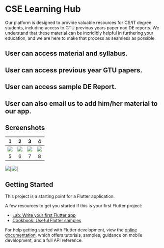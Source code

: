 # CSE Learning Hub
Our platform is designed to provide valuable resources for CS/IT degree students, including access to GTU previous years paper nad DE reports.
We understand that these material can be incridibly helpful in furthering your education, and we are here to make that process as seamless as possible.

## User can access material and syllabus.
## User can access previous year GTU papers.
## User can access sample DE Report.
## User can also email us to add him/her material to our app.



## Screenshots

1     |    2                |  3   |  4
:-------------------------:|:-------------------------:|:-------------------------:|:-------------------------:
![](https://user-images.githubusercontent.com/74703957/221352288-6a474faa-10c3-4eee-89f3-dcf6b6ff4887.jpg)|![](https://user-images.githubusercontent.com/74703957/221352312-bd25b870-e487-4cce-afd7-faa55d485026.jpg)|![](https://user-images.githubusercontent.com/74703957/221352337-954a4700-c706-4272-bf39-450659ead65d.jpg)|![](https://user-images.githubusercontent.com/74703957/221352360-0f5d1085-81f8-4370-9143-0f1f07dbc201.jpg)|
5     |    6                |  7   |  8

![](https://user-images.githubusercontent.com/74703957/221352379-80d96b60-dbf4-4030-858f-f18b2ea875ad.jpg)|![](https://user-images.githubusercontent.com/74703957/221352475-bc21911e-1a25-4abf-a993-d384a60a8252.jpg)|

## Getting Started

This project is a starting point for a Flutter application.

A few resources to get you started if this is your first Flutter project:

- [Lab: Write your first Flutter app](https://docs.flutter.dev/get-started/codelab)
- [Cookbook: Useful Flutter samples](https://docs.flutter.dev/cookbook)

For help getting started with Flutter development, view the
[online documentation](https://docs.flutter.dev/), which offers tutorials,
samples, guidance on mobile development, and a full API reference.
